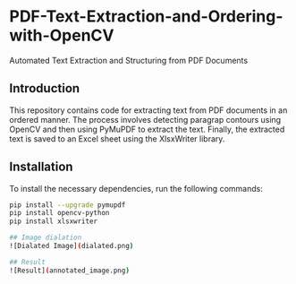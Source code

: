 # PDF-Text-Extraction-and-Ordering-with-OpenCV
Automated Text Extraction and Structuring from PDF Documents

## Introduction
This repository contains code for extracting text from PDF documents in an ordered manner. The process involves detecting paragrap contours using OpenCV and then using PyMuPDF to extract the text. Finally, the extracted text is saved to an Excel sheet using the XlsxWriter library.

## Installation
To install the necessary dependencies, run the following commands:

```bash
pip install --upgrade pymupdf
pip install opencv-python
pip install xlsxwriter

## Image dialation
![Dialated Image](dialated.png)

## Result
![Result](annotated_image.png)
